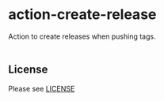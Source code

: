 # action-create-release
Action to create releases when pushing tags.
<br><br>
## License
Please see [LICENSE](LICENSE)
<br><br>
